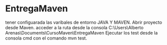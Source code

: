 # EntregaMaven
tener configuarada las varibales de entorno JAVA Y MAVEN.
Abrir proyecto desde Maven.
acceder a la ruta desde la consola C:\Users\Alberto Arenas\Documents\CursoMaven\EntregaMaven
Ejecutar los test desde la consola cmd con el comando mvn test.
